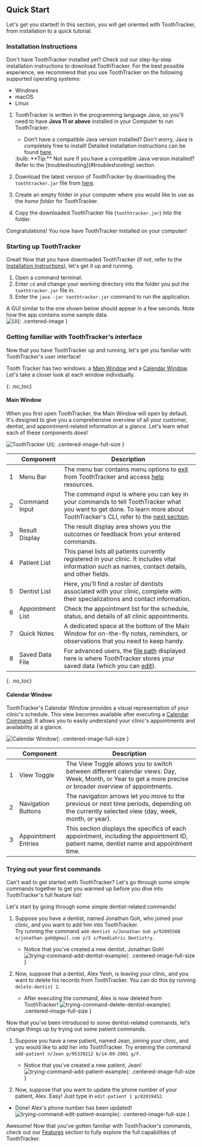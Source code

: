 ## Quick Start
Let's get you started! In this section, you will get oriented with ToothTracker, from installation to a quick tutorial.

### Installation Instructions

Don't have ToothTracker installed yet? Check out our step-by-step installation instructions to download ToothTracker.
For the best possible experience, we recommend that you use ToothTracker on the following supported operating systems:
* Windows
* macOS
* Linux


1. ToothTracker is written in the programming language Java, so you'll need to have **Java 11 or above**
   installed in your Computer to run ToothTracker.
    - Don’t have a compatible Java version installed? Don't worry, Java is completely free to install!
      Detailed installation instructions can be found [here](https://docs.oracle.com/en/java/javase/11/install/overview-jdk-installation.html#GUID-8677A77F-231A-40F7-98B9-1FD0B48C346A).

    <div markdown="span" class="alert alert-primary">
      :bulb: **Tip:** Not sure if you have a compatible Java version installed? Refer to the [troubleshooting](#troubleshooting) section.
    </div>
   
1. Download the latest version of ToothTracker by downloading the `toothtracker.jar` file from [here](https://github.com/AY2324S1-CS2103T-W10-3/tp/releases).

1. Create an empty folder in your computer where you would like to use as the _home folder_ for ToothTracker.

1. Copy the downloaded ToothTracker file (`toothtracker.jar`) into the folder.

Congratulations! You now have ToothTracker installed on your computer!

### Starting up ToothTracker
Great! Now that you have downloaded ToothTracker (if not, refer to the [Installation Instructions](#installation-instructions)), let's get it up and running.

1. Open a command terminal.
2. Enter `cd` and change your working directory into the folder you put the `toothtracker.jar` file in.
3. Enter the `java -jar toothtracker.jar` command to run the application.

A GUI similar to the one shown below should appear in a few seconds. Note how the app contains some sample data.<br>
![Ui](images/Ui.png){: .centered-image }

### Getting familiar with ToothTracker's interface
Now that you have ToothTracker up and running, let's get you familiar with ToothTracker's user interface!

Tooth Tracker has two windows: a [Main Window](#main-window) and a [Calendar Window](#calendar-window).
Let's take a closer look at each window individually.

{: .no_toc}
#### Main Window
When you first open ToothTracker, the Main Window will open by default.
It's designed to give you a comprehensive overview of all your customer, dentist, and appointment-related information at a glance.
Let's learn what each of these components does!

![ToothTracker UI](images/UiAnnotated.png){: .centered-image-full-size }

|   | Component        | Description                                                                                                                                                                                                             |
|---|------------------|-------------------------------------------------------------------------------------------------------------------------------------------------------------------------------------------------------------------------|
| 1 | Menu Bar         | The menu bar contains menu options to [exit](#exiting-the-program-exit) from ToothTracker and access [help](#viewing-help--help) resources.                                                                             |
| 2 | Command Input    | The command input is where you can key in your commands to tell ToothTracker what you want to get done. To learn more about ToothTracker's CLI, refer to the [next section](#toothtrackers-command-line-interface-cli). |
| 3 | Result Display   | The result display area shows you the outcomes or feedback from your entered commands.                                                                                                                                  |
| 4 | Patient List     | This panel lists all patients currently registered in your clinic. It includes vital information such as names, contact details, and other fields.                                                                      |
| 5 | Dentist List     | Here, you'll find a roster of dentists associated with your clinic, complete with their specializations and contact information.                                                                                        |
| 6 | Appointment List | Check the appointment list for the schedule, status, and details of all clinic appointments.                                                                                                                            |
| 7 | Quick Notes      | A dedicated space at the bottom of the Main Window for on-the-fly notes, reminders, or observations that you need to keep handy.                                                                                        |
| 8 | Saved Data File  | For advanced users, the [file path](#glossary) displayed here is where ToothTracker stores your saved data (which you can [edit](#editing-the-data-file)).                                                              |

{: .no_toc}
#### Calendar Window
ToothTracker's Calendar Window provides a visual representation of your clinic's schedule. This view becomes available after executing a [Calendar Command](#viewing-calendar--view-calendar).
It allows you to easily understand your clinic's appointments and availability at a glance.

![Calendar Window](images/ug/CalendarWindowAnnotated.png){: .centered-image-full-size }

|   | Component           | Description                                                                                                                                                 |
|---|---------------------|-------------------------------------------------------------------------------------------------------------------------------------------------------------|
| 1 | View Toggle         | The View Toggle allows you to switch between different calendar views: Day, Week, Month, or Year to get a more precise or broader overview of appointments. |
| 2 | Navigation Buttons  | The navigation arrows let you move to the previous or next time periods, depending on the currently selected view (day, week, month, or year).              |
| 3 | Appointment Entries | This section displays the specifics of each appointment, including the appointment ID, patient name, dentist name and appointment time.                     |


### Trying out your first commands
Can't wait to get started with ToothTracker? Let's go through some simple commands together to get you warmed up before you dive into ToothTracker's full feature list!

Let's start by going through some simple dentist-related commands! 

1. Suppose you have a dentist, named Jonathan Goh, who joined your clinic, and you want to add him into ToothTracker. <br>
Try running the command `add-dentist n/Jonathan Goh p/92095568 e/jonathan.goh@gmail.com y/3 s/Paediatric Dentistry`.
   - Notice that you've created a new dentist, Jonathan Goh!
   ![trying-command-add-dentist-example](images/ug/add-dentist-example.png){: .centered-image-full-size }

2. Now, suppose that a dentist, Alex Yeoh, is leaving your clinic, and you want to delete his records from ToothTracker.
You can do this by running `delete-dentist 1`.
   - After executing the command, Alex is now deleted from ToothTracker!
   ![trying-command-delete-dentist-example](images/ug/delete-dentist-example.png){: .centered-image-full-size }

Now that you’ve been introduced to some dentist-related commands, let’s change things up by trying out some patient commands.

1. Suppose you have a new patient, named Jean, joining your clinic, and you would like to add her into ToothTracker.
Try entering the command `add-patient n/Jean p/95339212 b/14-09-2001 g/F`.
   - Notice that you've created a new patient, Jean!
   ![trying-command-add-patient-example](images/ug/add-patient-example.png){: .centered-image-full-size }

2.  Now, suppose that you want to update the phone number of your patient, Alex. Easy! Just type in `edit-patient 1 p/82019452`.
   - Done! Alex's phone number has been updated!
   ![trying-command-edit-patient-example](images/ug/edit-patient-example.png){: .centered-image-full-size }

Awesome! Now that you've gotten familiar with ToothTracker's commands, check out our [Features](#features) section to fully explore the full capabilities of ToothTracker.
